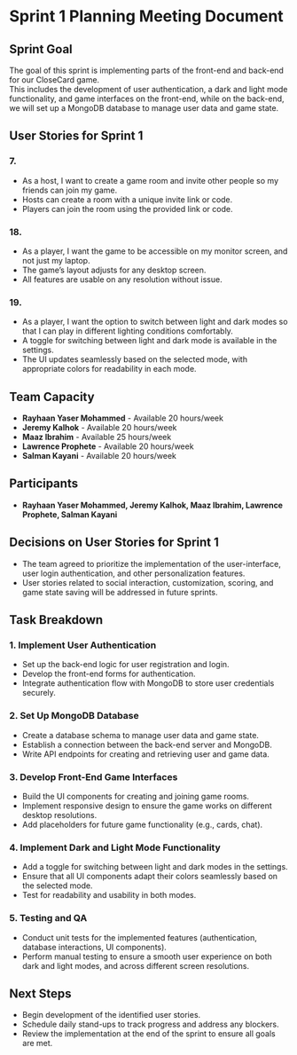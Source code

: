 # Sprint 1 Planning Meeting Document

## Sprint Goal
The goal of this sprint is implementing parts of the front-end and back-end for our CloseCard game.  
This includes the development of user authentication, a dark and light mode functionality, and game interfaces on the front-end, while on the back-end, we will set up a MongoDB database to manage user data and game state.

## User Stories for Sprint 1

### 7. 
  - As a host, I want to create a game room and invite other people so my friends can join my game.
  - Hosts can create a room with a unique invite link or code.
  - Players can join the room using the provided link or code.

### 18.
  - As a player, I want the game to be accessible on my monitor screen, and not just my laptop.
  - The game’s layout adjusts for any desktop screen.
  - All features are usable on any resolution without issue.

### 19.
  - As a player, I want the option to switch between light and dark modes so that I can play in different lighting conditions comfortably.
  - A toggle for switching between light and dark mode is available in the settings.
  - The UI updates seamlessly based on the selected mode, with appropriate colors for readability in each mode.

## Team Capacity
- **Rayhaan Yaser Mohammed** - Available 20 hours/week
- **Jeremy Kalhok** - Available 20 hours/week
- **Maaz Ibrahim** - Available 25 hours/week
- **Lawrence Prophete** - Available 20 hours/week
- **Salman Kayani** - Available 20 hours/week

## Participants
- **Rayhaan Yaser Mohammed, Jeremy Kalhok, Maaz Ibrahim, Lawrence Prophete, Salman Kayani**

## Decisions on User Stories for Sprint 1
- The team agreed to prioritize the implementation of the user-interface, user login authentication, and other personalization features.
- User stories related to social interaction, customization, scoring, and game state saving will be addressed in future sprints.

## Task Breakdown

### 1. Implement User Authentication
- Set up the back-end logic for user registration and login.
- Develop the front-end forms for authentication.
- Integrate authentication flow with MongoDB to store user credentials securely.

### 2. Set Up MongoDB Database
- Create a database schema to manage user data and game state.
- Establish a connection between the back-end server and MongoDB.
- Write API endpoints for creating and retrieving user and game data.

### 3. Develop Front-End Game Interfaces
- Build the UI components for creating and joining game rooms.
- Implement responsive design to ensure the game works on different desktop resolutions.
- Add placeholders for future game functionality (e.g., cards, chat).

### 4. Implement Dark and Light Mode Functionality
- Add a toggle for switching between light and dark modes in the settings.
- Ensure that all UI components adapt their colors seamlessly based on the selected mode.
- Test for readability and usability in both modes.

### 5. Testing and QA
- Conduct unit tests for the implemented features (authentication, database interactions, UI components).
- Perform manual testing to ensure a smooth user experience on both dark and light modes, and across different screen resolutions.

## Next Steps
- Begin development of the identified user stories.
- Schedule daily stand-ups to track progress and address any blockers.
- Review the implementation at the end of the sprint to ensure all goals are met.
